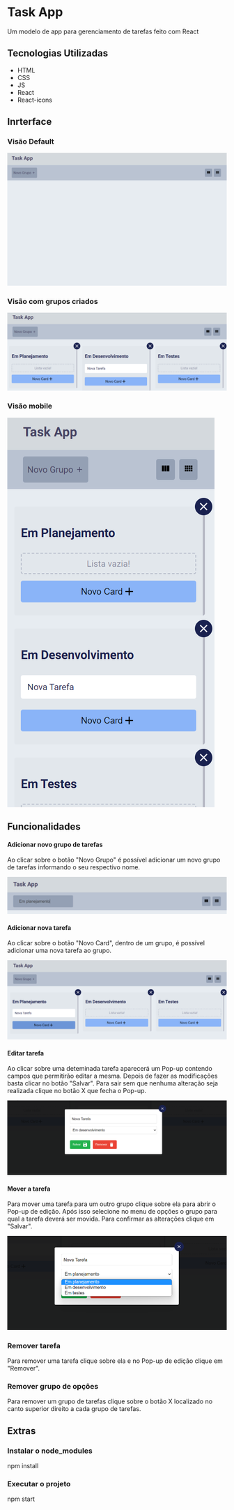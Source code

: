 # Task App
Um modelo de app para gerenciamento de tarefas feito com React

## Tecnologias Utilizadas
* HTML
* CSS
* JS
* React
* React-icons

## Inrterface

### Visão Default
![Visão default](./public/images/default.png)
### Visão com grupos criados
![Visão com groups](./public/images/groups.png)


### Visão mobile
![Visão com groups mobile](./public/images/versao-mobile.png)


## Funcionalidades

#### Adicionar novo grupo de tarefas
Ao clicar sobre o botão "Novo Grupo" é possível adicionar um novo grupo de tarefas informando o seu respectivo nome.

![Adicionar novo grupo de tarefas](./public/images/add-group.png)


#### Adicionar nova tarefa
Ao clicar sobre o botão "Novo Card", dentro de um grupo, é possível adicionar uma nova tarefa ao grupo.

![Adicionar nova tarefa](./public/images/add-task.png)

#### Editar tarefa
Ao clicar sobre uma deteminada tarefa aparecerá um Pop-up contendo campos que permitirão editar a mesma. Depois de fazer as modificações basta clicar no botão "Salvar". Para sair sem que nenhuma alteração seja realizada clique no botão X que fecha o Pop-up.

![Editar tarefa](./public/images/ed-1.png)


#### Mover a tarefa
Para mover uma tarefa para um outro grupo clique sobre ela para abrir o Pop-up de edição. Após isso selecione no menu de opções o grupo para qual a tarefa deverá ser movida. Para confirmar as alterações clique em "Salvar".

![Mover a tarefa](./public/images/ed-2.png)

### Remover tarefa
Para remover uma tarefa clique sobre ela e no Pop-up de edição clique em "Remover".

### Remover grupo de opções
Para  remover um grupo de tarefas clique sobre o botão X localizado no canto superior direito a cada grupo de tarefas.

## Extras

### Instalar o node_modules
npm install

### Executar o projeto
npm start